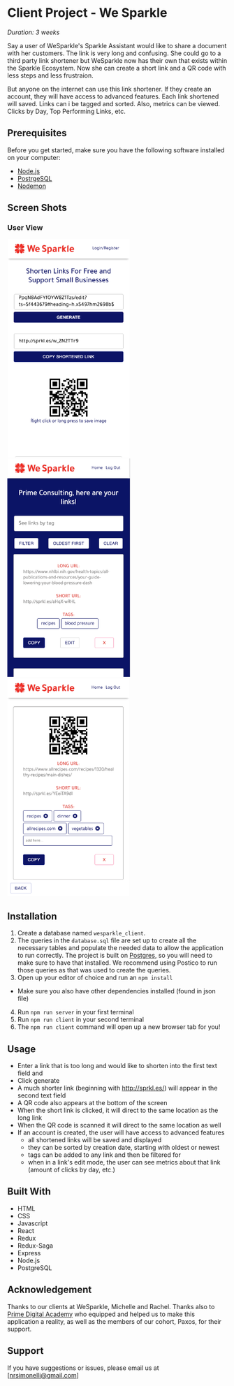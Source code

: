 # Client Project - We Sparkle

_Duration: 3 weeks_

Say a user of WeSparkle's Sparkle Assistant would like to share a document with her customers.
The link is very long and confusing. She could go to a third party link shortener but WeSparkle now has their own that exists within the Sparkle Ecosystem.
Now she can create a short link and a QR code with less steps and less frustraion.

But anyone on the internet can use this link shortener. If they create an account, they will have access to advanced features. Each link shortened will saved. Links can i be tagged and sorted.
Also, metrics can be viewed. Clicks by Day, Top Performing Links, etc.

## Prerequisites

Before you get started, make sure you have the following software installed on your computer:

- [Node.js](https://nodejs.org/en/)
- [PostrgeSQL](https://www.postgresql.org/)
- [Nodemon](https://nodemon.io/)

## Screen Shots

### User View
![Main Page - A shortened link](documentation/images/mainShortenedLink.png)
![Logged in - Saved links](documentation/images/savedLinks.png)
![Logged in - Details of one link](documentation/images/linkDetails.png)

## Installation

1. Create a database named `wesparkle_client`.
2. The queries in the `database.sql` file are set up to create all the necessary tables and populate the needed data to allow the application to run correctly. The project is built on [Postgres](https://www.postgresql.org/download/), so you will need to make sure to have that installed. We recommend using Postico to run those queries as that was used to create the queries. 
3. Open up your editor of choice and run an `npm install`
- Make sure you also have other dependencies installed (found in json file)
4. Run `npm run server` in your first terminal
5. Run `npm run client` in your second terminal
6. The `npm run client` command will open up a new browser tab for you!

## Usage

- Enter a link that is too long and would like to shorten into the first text field and 
- Click generate
- A much shorter link (beginning with http://sprkl.es/) will appear in the second text field
- A QR code also appears at the bottom of the screen
- When the short link is clicked, it will direct to the same location as the long link
- When the QR code is scanned it will direct to the same location as well
- If an account is created, the user will have access to advanced features
    - all shortened links will be saved and displayed
    - they can be sorted by creation date, starting with oldest or newest
    - tags can be added to any link and then be filtered for
    - when in a link's edit mode, the user can see metrics about that link (amount of clicks by day, etc.)

## Built With
- HTML
- CSS
- Javascript
- React
- Redux
- Redux-Saga
- Express
- Node.js
- PostgreSQL

## Acknowledgement
Thanks to our clients at WeSparkle, Michelle and Rachel. Thanks also to [Prime Digital Academy](www.primeacademy.io) who equipped and helped us to make this application a reality, as well as the members of our cohort, Paxos, for their support.

## Support
If you have suggestions or issues, please email us at [nrsimonelli@gmail.com]
